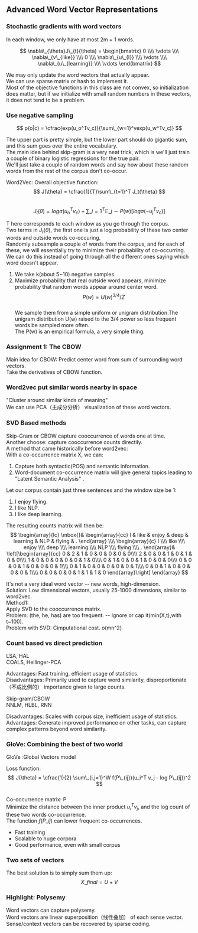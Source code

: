 ## Advanced Word Vector Representations

### Stochastic gradients with word vectors

In each window, we only have at most 2m + 1 words.

$$  
\nabla\_{\theta}J\_{t}(\theta) =  
\begin{bmatrix}  
0  \\\\  
\vdots      \\\\  
\nabla\_{v\_{like}}  \\\\  
0  \\\\  
\nabla\_{u\_{I}}  \\\\  
\vdots      \\\\  
\nabla\_{u\_{learning}}  \\\\  
\vdots  
\end{bmatrix}
$$

We may only update the word vectors that actually appear.  
We can use sparse matrix or hash to implement it.  
Most of the objective functions in this class are not convex, so initialization does matter, but if we initialize with small random numbers in these vectors, it does not tend to be a problem.  

### Use negative sampling  

$$ p(o|c) = \cfrac{exp(u_o^Tv_c)}{\sum\_{w=1}^vexp(u_w^Tv_c)} $$

The upper part is pretty simple, but the lower part should do gigantic sum, and this sum goes over the entire vocabulary.  
The main idea behind skip-gram is a very neat trick, which is we'll just train a couple of binary logistic regressions for the true pair.  
We'll just take a couple of random words and say how about these random words from the rest of the corpus don't co-occur.  

Word2Vec: Overall objective function:  
$$ J(\theta) = \cfrac{1}{T}\sum\_{t=1}^T J_t(\theta) $$  
$$ J_t(\theta) = log\sigma(u_o^Tv_c) + \sum\_{i=1}^T \mathbb{E}\_{j\sim P(w)}[log\sigma(-u_j^Tv_c)] $$

T here corresponds to each window as you go through the corpus.  
Two terms in $J_t(\theta)$, the first one is just a log probability of these two center words and outside words co-occuring.  
Randomly subsample a couple of words from the corpus, and for each of these, we will essentially try to minimize their probability of co-occurring.  
We can do this instead of going through all the different ones saying which word doesn't appear.  

1. We take k(about 5~10) negative samples.
2. Maximize probability that real outside word appears, minimize probability that random words appear around center word.  
$$ P(w) = U(w)^{3/4}/Z $$  
We sample them from a simple uniform or unigram distribution.The unigram distribution U(w) raised to the 3/4 power so less frequent words be sampled more often.  
The P(w) is an empirical formula, a very simple thing.  

### Assignment 1: The CBOW

Main idea for CBOW: Predict center word from sum of surrounding word vectors.  
Take the derivatives of CBOW function.  

### Word2vec put similar words nearby in space

"Cluster around similar kinds of meaning"  
We can use PCA（主成分分析） visualization of these word vectors.  

### SVD Based methods

Skip-Gram or CBOW capture cooccurrence of words one at time.  
Another choose: capture cooccurrence counts directily.  
A method that came historically before word2vec:  
With a co-occurrence matrix X, we can:  

1. Capture both syntactic(POS) and semantic information.  
2. Word-document co-occurrence matrix will give general topics leading to "Latent Semantic Analysis"  .  

Let our corpus contain just three sentences and the window size be 1:

1.  I enjoy flying.  
2.  I like NLP.  
3.  I like deep learning.  

The resulting counts matrix will then be:   
$$  
\begin{array}{lc}  
\mbox{}&  
\begin{array}{cc}
I & like & enjoy & deep & learning & NLP & flying & .  
\end{array} \\\\  
\begin{array}{c}  
I \\\\  
like \\\\  
enjoy \\\\  
deep \\\\  
learning \\\\  
NLP \\\\  
flying \\\\  
.  
\end{array}&  
\left[\begin{array}{cc}  
0 & 2 & 1 & 0 & 0 & 0 & 0 & 0\\\\  
2 & 0 & 0 & 1 & 0 & 1 & 0 & 0\\\\  
1 & 0 & 0 & 0 & 0 & 0 & 1 & 0\\\\  
0 & 1 & 0 & 0 & 1 & 0 & 0 & 0\\\\  
0 & 0 & 0 & 1 & 0 & 0 & 0 & 1\\\\  
0 & 1 & 0 & 0 & 0 & 0 & 0 & 1\\\\    
0 & 0 & 1 & 0 & 0 & 0 & 0 & 1\\\\  
0 & 0 & 0 & 0 & 1 & 1 & 1 & 0  
\end{array}\right]  
\end{array}  
$$

It's not a very ideal word vector -- new words, high-dimension.  
Solution: Low dimensional vectors, usually 25-1000 dimensions, similar to word2vec.  
Method1:  
Apply SVD to the cooccurrence matrix.  
Problem: (the, he, has) are too frequent. -- Ignore or cap it(min(X,t),with t~100).  
Problem with SVD: Cimputational cost.  o(mn^2)  


### Count based vs direct prediction

LSA, HAL  
COALS, Hellinger-PCA

Advantages: Fast training, efficient usage of statistics.  
Disadvantages: Primarily used to capture word similarity, disproportionate（不成比例的） importance given to large counts.

Skip-gram/CBOW  
NNLM, HLBL, RNN  

Disadvantages: Scales with corpus size, inefficient usage of statistics.
Advantages: Generate improved performance on other tasks, can capture complex patterns
beyond word similarity.  

### GloVe: Combining the best of two world

GloVe :Global Vectors model  

Loss function:  
$$ J(\theta) = \cfrac{1}{2} \sum\_{i,j=1}^W f(P\_{ij})(u_i^T v_j - log P\_{ij})^2 $$  
Co-occurrence matrix:  P  
Minimize the distance between the inner product $u_i^T v_j$, and the log count of these two words co-occurrence.  
The function $f(P\_{ij})$ can lower frequent co-occurrences.  

- Fast training  
- Scalable to huge corpora  
- Good performance, even with small corpus  

### Two sets of vectors

The best solution is to simply sum them up:  
$$ X\_{final} = U+V $$  

### Highlight: Polysemy

Word vectors can capture polysemy.  
Word vectors are linear superposition（线性叠加） of each sense vector.  
Sense/context vectors can be recovered by sparse coding.  


